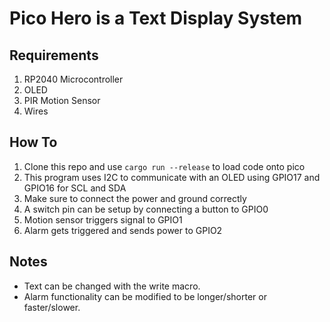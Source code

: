# Pico Hero is a Text Display System

## Requirements
1. RP2040 Microcontroller
2. OLED
3. PIR Motion Sensor
4. Wires

## How To
1. Clone this repo and use `cargo run --release` to load code onto pico
2. This program uses I2C to communicate with an OLED using GPIO17 and GPIO16 for SCL and SDA
3. Make sure to connect the power and ground correctly
4. A switch pin can be setup by connecting a button to GPIO0
5. Motion sensor triggers signal to GPIO1
6. Alarm gets triggered and sends power to GPIO2

## Notes

* Text can be changed with the write macro.
* Alarm functionality can be modified to be longer/shorter or faster/slower.
